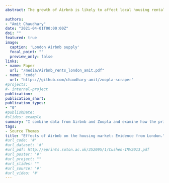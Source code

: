 ```yaml
---
abstract: The growth of Airbnb is likely to affect local housing rental market by reducing the supply of homes. I combine data from Airbnb and Zoopla and examine how the price of individual houses evolve over time, as Airbnb penetrates the market in the area of Greater London. Leveraging the fact that houses with more than three bedrooms are less exposed to Airbnb, I use a difference-in-differences strategy, by year and house type. Because Airbnb penetration can be correlated with differential shocks on the housing supply side, I instrument Airbnb supply by ward-level aggregated reviews of Airbnb customers (as a demand shock for Airbnb in the area). I find that a 10-percent increase in the number of Airbnb properties in a ward increases real rents by 0.1 percent. Increases in Airbnb rentals have a stronger impact on rents in areas that are more in demand.
 
authors:
- "Amit Chaudhary"
date: "2021-04-01T00:00:00Z"
doi: ""
featured: true
image:
  caption: 'London Airbnb supply'
  focal_point: ""
  preview_only: false
links:
- name: Paper
  url: "/media/Airbnb_rents_london_amit.pdf"
- name: 'code'
  url: "https://github.com/chaudhary-amit/zoopla-scraper"
#projects:
#- internal-project
publication: 
publication_short:
publication_types:
- "0"
#publishDate: 
#slides: example
summary: "I combine data from Airbnb and Zoopla and examine how the prices of individual houses evolve over time as Airbnb penetrates the market in Greater London."
tags:
- Source Themes
title: "Effects of Airbnb on the housing market: Evidence from London."
#url_code: '#'
#url_dataset: '#'
#url_pdf: http://eprints.soton.ac.uk/352095/1/Cushen-IMV2013.pdf
#url_poster: '#'
#url_project: ""
#url_slides: ""
#url_source: '#'
#url_video: '#'
---
```


